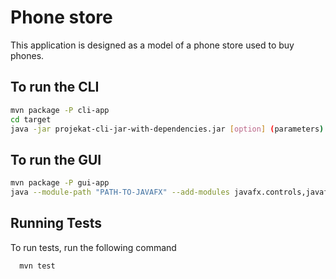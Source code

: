 # Phone store
This application is designed as a model of a phone store used to buy phones. 


## To run the CLI

```bash
mvn package -P cli-app 
cd target
java -jar projekat-cli-jar-with-dependencies.jar [option] (parameters) 
```

## To run the GUI

```bash
mvn package -P gui-app
java --module-path "PATH-TO-JAVAFX" --add-modules javafx.controls,javafx.fxml -jar projekat-gui-jar-with-dependencies.jar 
```


## Running Tests

To run tests, run the following command

```bash
  mvn test
```

